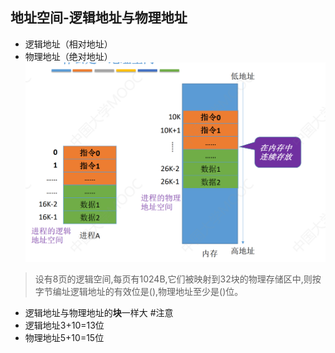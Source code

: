 ## 地址空间-逻辑地址与物理地址
- 逻辑地址（相对地址）
- 物理地址（绝对地址）
![](attachments/Pasted%20image%2020220926210351.png)
>设有8页的逻辑空间,每页有1024B,它们被映射到32块的物理存储区中,则按字节编址逻辑地址的有效位是(),物理地址至少是()位。

- 逻辑地址与物理地址的**块**一样大 #注意 
- 逻辑地址3+10=13位
- 物理地址5+10=15位